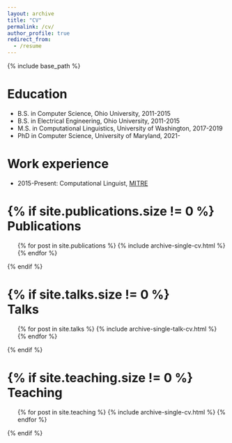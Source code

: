 ```yaml
---
layout: archive
title: "CV"
permalink: /cv/
author_profile: true
redirect_from:
  - /resume
---
```


{% include base_path %}

Education
======
* B.S. in Computer Science, Ohio University, 2011-2015
* B.S. in Electrical Engineering, Ohio University, 2011-2015
* M.S. in Computational Linguistics, University of Washington, 2017-2019
* PhD in Computer Science, University of Maryland, 2021-

Work experience
======
* 2015-Present: Computational Linguist, [MITRE](https://www.mitre.org/)

{% if site.publications.size != 0 %}    
Publications
======
  <ul>{% for post in site.publications %}
    {% include archive-single-cv.html %}
  {% endfor %}</ul>
{% endif %}

{% if site.talks.size != 0 %}  
Talks
======
  <ul>{% for post in site.talks %}
    {% include archive-single-talk-cv.html %}
  {% endfor %}</ul>
{% endif %}
  
{% if site.teaching.size != 0 %}  
Teaching
======
  <ul>{% for post in site.teaching %}
    {% include archive-single-cv.html %}
  {% endfor %}</ul>
{% endif %}
